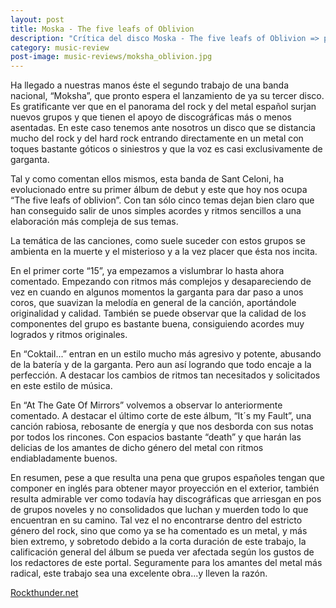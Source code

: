 ```yaml
---
layout: post
title: Moska - The five leafs of Oblivion
description: "Crítica del disco Moska - The five leafs of Oblivion => para Rockthunder.net"
category: music-review
post-image: music-reviews/moksha_oblivion.jpg
---
```


Ha llegado a nuestras manos éste el segundo trabajo de una banda nacional, “Moksha”, que pronto espera el lanzamiento de ya su tercer disco. Es gratificante ver que en el panorama del rock y del metal español surjan nuevos grupos y que tienen el apoyo de discográficas más o menos asentadas. En este caso tenemos ante nosotros un disco que se distancia mucho del rock y del hard rock entrando directamente en un metal con toques bastante góticos o siniestros y que la voz es casi exclusivamente de garganta.

Tal y como comentan ellos mismos, esta banda de Sant Celoni, ha evolucionado entre su primer álbum de debut y este que hoy nos ocupa “The five leafs of oblivion”. Con tan sólo cinco temas dejan bien claro que han conseguido salir de unos simples acordes y ritmos sencillos a una elaboración más compleja de sus temas.

La temática de las canciones, como suele suceder con estos grupos se ambienta en la muerte y el misterioso y a la vez placer que ésta nos incita.

En el primer corte “15”, ya empezamos a vislumbrar lo hasta ahora comentado. Empezando con ritmos más complejos y desapareciendo de vez en cuando en algunos momentos la garganta para dar paso a unos coros, que suavizan la melodía en general de la canción, aportándole originalidad y calidad. También se puede observar que la calidad de los componentes del grupo es bastante buena, consiguiendo acordes muy logrados y ritmos originales.

En “Coktail...” entran en un estilo mucho más agresivo y potente, abusando de la batería y de la garganta. Pero aun así logrando que todo encaje a la perfección. A destacar los cambios de ritmos tan necesitados y solicitados en este estilo de música.

En “At The Gate Of Mirrors” volvemos a observar lo anteriormente comentado. A destacar el último corte de este álbum, “It´s my Fault”, una canción rabiosa, rebosante de energía y que nos desborda con sus notas por todos los rincones. Con espacios bastante “death” y que harán las delicias de los amantes de dicho género del metal con ritmos endiabladamente buenos.

En resumen, pese a que resulta una pena que grupos españoles tengan que componer en inglés para obtener mayor proyección en el exterior, también resulta admirable ver como todavía hay discográficas que arriesgan en pos de grupos noveles y no consolidados que luchan y muerden todo lo que encuentran en su camino. Tal vez el no encontrarse dentro del estricto género del rock, sino que como ya se ha comentado es un metal, y más bien extremo, y sobretodo debido a la corta duración de este trabajo, la calificación general del álbum se pueda ver afectada según los gustos de los redactores de este portal. Seguramente para los amantes del metal más radical, este trabajo sea una excelente obra...y lleven la razón.

[Rockthunder.net](http://www.rockthunder.net/critica/377/moksha-the-five-leafs-of-oblivion)
